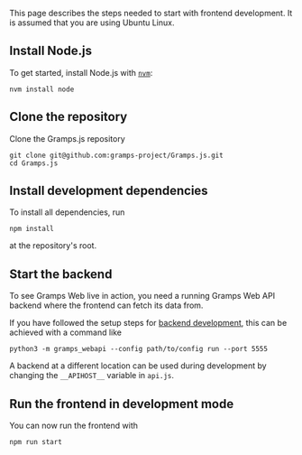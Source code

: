 This page describes the steps needed to start with frontend development. It is assumed that you are using Ubuntu Linux. 


## Install Node.js

To get started, install Node.js with [`nvm`](https://github.com/nvm-sh/nvm):

```
nvm install node
```

## Clone the repository

Clone the Gramps.js repository
```
git clone git@github.com:gramps-project/Gramps.js.git
cd Gramps.js
```

## Install development dependencies

To install all dependencies, run
```
npm install
```
at the repository's root.

## Start the backend

To see Gramps Web live in action, you need a running Gramps Web API backend where the frontend can fetch its data from.

If you have followed the setup steps for [backend development](../dev-backend.md), this can be achieved with a command like
```
python3 -m gramps_webapi --config path/to/config run --port 5555
```

A backend at a different location can be used during development by changing the `__APIHOST__` variable in `api.js`.

## Run the frontend in development mode

You can now run the frontend with 
```
npm run start
```